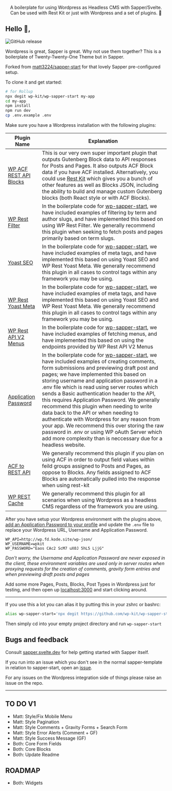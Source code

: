 <p align="center">
  A boilerplate for using Wordpress as Headless CMS with Sapper/Svelte. Can be used with Rest Kit or just with Wordpress and a set of plugins. 🚀
</p>

## Hello 👋,

![GitHub release](https://img.shields.io/github/release/wp-kit/wp-sapper-start.svg?style=for-the-badge)

Wordpress is great, Sapper is great. Why not use them together? This is a boilerplate of Twenty-Twenty-One Theme but in Sapper.

Forked from [matt3224/sapper-start](https://github.com/matt3224/sapper-start) for that lovely Sapper pre-configured setup.

To clone it and get started:

```bash
# for Rollup
npx degit wp-kit/wp-sapper-start my-app
cd my-app
npm install
npm run dev
cp .env.example .env
```

Make sure you have a Wordpress installation with the following plugins:

|Plugin Name|Explanation|
|----|-----|
|[WP ACF REST API Blocks](https://github.com/wp-kit/wp-acf-rest-api-blocks)|This is our very own super important plugin that outputs Gutenberg Block data to API responses for Posts and Pages. It also outputs ACF Block data if you have ACF installed. Alternatively, you could use [Rest Kit](https://github.com/wp-kit/rest-kit) which gives you a bunch of other features as well as Blocks JSON, including the ability to build and manage custom Gutenberg blocks (both React style or with ACF Blocks).|
|[WP Rest Filter](https://wordpress.org/plugins/wp-rest-filter/)|In the boilerplate code for [wp-sapper-start](https://github.com/wp-kit/wp-sapper-start), we have included examples of filtering by term and author slugs, and have implemented this based on using WP Rest Filter. We generally recommend this plugin when seeking to fetch posts and pages primarily based on term slugs.|
|[Yoast SEO](https://wordpress.org/plugins/wordpress-seo/)|In the boilerplate code for [wp-sapper-start](https://github.com/wp-kit/wp-sapper-start), we have included examples of <head> meta tags, and have implemented this based on using Yoast SEO and WP Rest Yoast Meta. We generally recommend this plugin in all cases to control <head> tags within any framework you may be using.|
|[WP Rest Yoast Meta](https://wordpress.org/plugins/wp-rest-yoast-meta/)|In the boilerplate code for [wp-sapper-start](https://github.com/wp-kit/wp-sapper-start), we have included examples of <head> meta tags, and have implemented this based on using Yoast SEO and WP Rest Yoast Meta. We generally recommend this plugin in all cases to control <head> tags within any framework you may be using.|
|[WP Rest API V2 Menus](https://wordpress.org/plugins/wp-rest-api-v2-menus/)|In the boilerplate code for [wp-sapper-start](https://github.com/wp-kit/wp-sapper-start), we have included examples of fetching menus, and have implemented this based on using the endpoints provided by WP Rest API V2 Menus|
|[Application Password](https://wordpress.org/plugins/application-passwords/)|In the boilerplate code for [wp-sapper-start](https://github.com/wp-kit/wp-sapper-start), we have included examples of creating comments, form submissions and previewing draft post and pages; we have implemented this based on storing username and application password in a .env file which is read using server routes which sends a Basic authentication header to the API, this requires Application Password. We generally recommend this plugin when needing to write data back to the API or when needing to authenticate with Wordpress for any reason from your app. We recommend this over storing the raw password in .env or using WP oAuth Server which add more complexity than is neccessary due for a headless website.|
|[ACF to REST API](https://en-gb.wordpress.org/plugins/acf-to-rest-api/)|We generally recommend this plugin if you plan on using ACF in order to output field values within feild groups assigned to Posts and Pages, as oppose to Blocks. Any fields assigned to ACF Blocks are automatically pulled into the response when using rest-kit|
|[WP REST Cache](https://wordpress.org/plugins/wp-rest-cache/)|We generally recommend this plugin for all scenarios when using Wordpress as a headless CMS regardless of the framework you are using.|

After you have setup your Wordpress environment with the plugins above, [add an Application Password to your profile](https://en-gb.wordpress.org/plugins/application-passwords/#description) and update the `.env` file to replace your Wordpress URL, Username and Application Password.

```
WP_API=http://wp.fd.kode.site/wp-json/
WP_USERNAME=wpkit
WP_PASSWORD="Eaos CAc2 ScM7 uX0J 5hL5 LjjG"
```

*Don't worry, the Username and Application Password are never exposed in the client, these environment variables are used only in server routes when proxying requests for the creation of comments, gravity form entries and when previewing draft posts and pages*

Add some more Pages, Posts, Blocks, Post Types in Wordpress just for testing, and then open up [localhost:3000](http://localhost:3000) and start clicking around.

<hr/>

If you use this a lot you can alias it by putting this in your zshrc or bashrc:
```bash
alias wp-sapper-start='npx degit https://github.com/wp-kit/wp-sapper-start .'
```
Then simply cd into your empty project directory and run `wp-sapper-start`


## Bugs and feedback

Consult [sapper.svelte.dev](https://sapper.svelte.dev) for help getting started with Sapper itself.

If you run into an issue which you don't see in the normal sapper-template in relation to sapper-start, open an [issue](https://github.com/matt3224/sapper-start/issues).

For any issues on the Wordpress integration side of things please raise an issue on the repo.

<hr/>

## TO DO V1
* Matt: Style/Fix Mobile Menu
* Matt: Style Pagination
* Matt: Style Comments + Gravity Forms + Search Form
* Matt: Style Error Alerts (Comment + GF)
* Matt: Style Success Message (GF)
* Both: Core Form Fields
* Both: Core Blocks
* Both: Update Readme

## ROADMAP
* Both: Widgets
